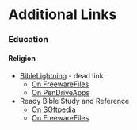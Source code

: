 
# Additional Links

### Education

#### Religion
* [BibleLightning](http://www.biblelightning.org/) - dead link
  * [On FreewareFiles](http://www.freewarefiles.com/BibleLightning_program_91140.html)
  * [On PenDriveApps](https://pendriveapps.com/portable-bible-lightning/)
* Ready Bible Study and Reference
  * [On SOftpedia](http://www.softpedia.com/get/Others/Home-Education/Ready-Bible-Study-and-Reference.shtml)
  * [On FreewareFiles](http://www.freewarefiles.com/Ready-Bible-Study-and-Reference_program_107176.html)
  
  
  
  
